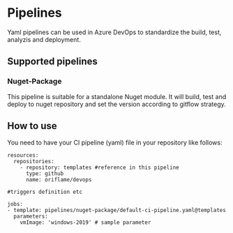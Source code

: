 # Pipelines

Yaml pipelines can be used in Azure DevOps to standardize the build, test, analyzis and deployment.

## Supported pipelines

### Nuget-Package

This pipeline is suitable for a standalone Nuget module. It will build, test and deploy to nuget repository and set the version according to gitflow strategy.

## How to use


You need to have your CI pipeline (yaml) file in your repository like follows:

```
resources:
  repositories:
    - repository: templates #reference in this pipeline
      type: github
      name: oriflame/devops

#triggers definition etc 

jobs:
- template: pipelines/nuget-package/default-ci-pipeline.yaml@templates
  parameters:
    vmImage: 'windows-2019' # sample parameter
```
